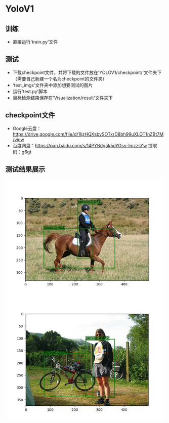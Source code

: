 # YoloV1

## 训练
* 直接运行'train.py'文件

## 测试
* 下载checkpoint文件，并将下载的文件放在'YOLOV1/checkpoint/'文件夹下（需要自己新建一个名为checkpoint的文件夹）
* ‘test_imgs’文件夹中添加想要测试的图片
* 运行'test.py'脚本
* 目标检测结果保存在'Visualization/result'文件夹下

## checkpoint文件
+ Google云盘：https://drive.google.com/file/d/1IjzHQXsbvSOTxrD8bh99uXLOT1nZBt7M/view
+ 百度网盘：https://pan.baidu.com/s/14PYBdgak5oYGsn-lmzzsYw 提取码：g6gt

## 测试结果展示
![Aaron Swartz](https://github.com/yl-jiang/Yolo/raw/master/YOLOV1/visualization/result/2010_006304.jpg.jpg)![ｘｘｘ](https://github.com/yl-jiang/Yolo/raw/master/YOLOV1/visualization/result/2011_001165.jpg.jpg)
